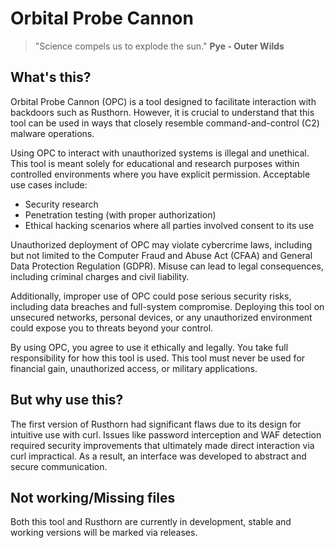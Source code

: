 # Orbital Probe Cannon

> "Science compels us to explode the sun."
> **Pye - Outer Wilds**

## What's this?

Orbital Probe Cannon (OPC) is a tool designed to facilitate interaction with backdoors such as Rusthorn. However, it is crucial to understand that this tool can be used in ways that closely resemble command-and-control (C2) malware operations.

Using OPC to interact with unauthorized systems is illegal and unethical. This tool is meant solely for educational and research purposes within controlled environments where you have explicit permission. Acceptable use cases include:

- Security research
- Penetration testing (with proper authorization)
- Ethical hacking scenarios where all parties involved consent to its use
  
Unauthorized deployment of OPC may violate cybercrime laws, including but not limited to the Computer Fraud and Abuse Act (CFAA) and General Data Protection Regulation (GDPR). Misuse can lead to legal consequences, including criminal charges and civil liability.

Additionally, improper use of OPC could pose serious security risks, including data breaches and full-system compromise. Deploying this tool on unsecured networks, personal devices, or any unauthorized environment could expose you to threats beyond your control.

By using OPC, you agree to use it ethically and legally. You take full responsibility for how this tool is used. This tool must never be used for financial gain, unauthorized access, or military applications.

## But why use this?

The first version of Rusthorn had significant flaws due to its design for intuitive use with curl. Issues like password interception and WAF detection required security improvements that ultimately made direct interaction via curl impractical. As a result, an interface was developed to abstract and secure communication.

## Not working/Missing files

Both this tool and Rusthorn are currently in development, stable and working versions will be marked via releases.
